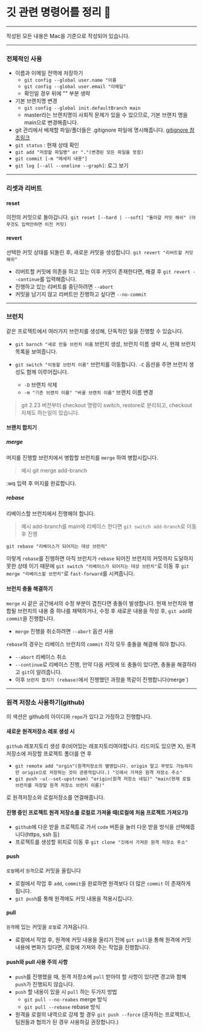 # 깃 관련 명령어를 정리 🦆

---

작성된 모든 내용은 Mac을 기준으로 작성되어 있습니다.

---

### 전체적인 사용

- 이름과 이메일 전역에 저장하기
  - `git config --global user.name "이름`
  - `git config --global user.email "이메일"`
  - 확인일 경우 뒤에 "" 부분 생략
- 기본 브랜치명 변경
  - `git config --global init.defaultBranch main`
  - master라는 브랜치명이 사회적 문제가 있을 수 있으므로, 기본 브랜치 명을 main으로 변경해줍니다.
- git 관리에서 배제할 파일/폴더들은 .gitignore 파일에 명시해줍니다.
  [gitignore 참조링크](https://git-scm.com/docs/gitignore)
- `git status` : 현재 상태 확인
- `git add "저장할 파일명" or "."(변경된 모든 파일을 뜻함)`
- `git commit [-m "메세지 내용"]`
- `git log [--all --oneline --graph]`: 로그 보기

---

### 리셋과 리버트

#### reset

이전의 커밋으로 돌아갑니다.
`git reset [--hard | --soft] "돌아갈 커밋 해쉬" (아무것도 입력안하면 이전 커밋)`

#### revert

선택한 커밋 상태를 되돌린 후, 새로운 커밋을 생성합니다.
`git revert "리버트할 커밋 해쉬"`

- 리버트할 커밋에 의존을 하고 있는 이후 커밋이 존재한다면, 해결 후 `git revert --continue`를 입력해줍니다.
- 진행하고 있는 리버트를 중단하려면 `--abort`
- 커밋을 남기지 않고 리버트만 진행하고 싶다면 `--no-commit`

---

### 브런치

같은 프로젝트에서 여러가지 브런치를 생성해, 단독적인 일을 진행할 수 있습니다.

- `git barnch "새로 만들 브런치 이름` 브런치 생성, 브런치 이름 생략 시, 현재 브런치 목록을 보여줍니다.

- `git switch "이동할 브런치 이름"` 브런치를 이동합니다. `-C` 옵션을 주면 브런치 생성도 함께 이루어집니다.
  - `-D` 브랜치 삭제
  - `-m "기존 브랜치 이름" "바꿀 브랜치 이름"` 브랜치 이름 변경

> git 2.23 버전부터 checkout 명령이 switch, restore로 분리되고, checkout 자체도 하는일이 있습니다.

#### 브랜치 합치기

##### merge

머지를 진행할 브런치에서 병합할 브런치를 `merge` 하여 병합시킵니다.

> 예시
> git merge add-branch

:wq 입력 후 머지를 완료합니다.

##### rebase

리베이스할 브런치에서 진행해야 합니다.

> 예시
> add-branch를 main에 리베이스 한다면 `git switch add-branch`로 이동 후 진행

`git rebase "리베이스가 되어지는 대상 브런치"`

이렇게 `rebase`를 진행하면 아직 브런치가 `rebase` 되어진 브런치의 커밋까지 도달하지 못한 상태 이기 때문에 `git switch "리베이스가 되어지는 대상 브런치"`로 이동 후 `git merge "리베이스할 브펀치"`로 `fast-forward`를 시켜줍니다.

#### 브런치 충돌 해결하기

`merge` 시 같은 공간에서의 수정 부분이 겹친다면 충돌이 발생합니다. 현재 브런치와 병합될 브런치의 내용 중 하나를 채택하거나, 수정 후 새로운 내용을 작성 후, `git add`와 `commit`을 진행합니다.

- `merge` 진행을 취소하려면 `--abort` 옵션 사용

`rebase`의 경우는 리베이스 브런치의 `commit` 각각 모두 충돌을 해결해 줘야 합니다.

- `--abort` 리베이스 취소
- `--continue`로 리베이스 진행, 만약 다음 커밋에 또 충돌이 있다면, 충돌을 해결하라고 `git`이 알려줍니다.
- 이후 `브런치 합치기 (rebase)`에서 진행했던 과정을 똑같이 진행합니다(merge`)

---

### 원격 저장소 사용하기(github)

이 색션은 github의 아이디와 `repo`가 있다고 가정하고 진행합니다.

#### 새로운 원격저장소 레포 생성 시

`github` 레포지토리 생성 후(비어있는 레포지토리여야합니다. 리드미도 있으면 X), 원격저장소에 저장할 프로젝트 폴더를 연 후

- `git remote add "orgin"(원격저장소의 별명입니다. origin 말고 무엇도 가능하지만 origin으로 저장하는 것이 관용적입니다.) "깃에서 가져온 원격 저장소 주소"`
- `git push -u(--set-upstream) "origin(원격 저장소 네임)" "main(현재 로컬 브런치를 저장할 원격 저장소 브런치 이름)"`

로 원격저장소와 로컬저장소를 연결해줍니다.

#### 진행 중인 프로젝트 원격 저장소를 로컬로 가져올 때(로컬에 처음 프로젝트 가져오기)

- `github`에 다운 받을 프로젝트로 가서 `code` 버튼을 눌러 다운 받을 방식을 선택해줍니다(https, ssh 등)
- 프로젝트를 생성할 위치로 이동 후 `git clone "깃에서 가져온 원격 저장소 주소"`

#### push

`로컬`에서 `원격`으로 커밋을 올립니다

- 로컬에서 작업 후 `add`, `commit`을 완료하면 원격보다 더 많은 `commit` 이 존재하게 됩니다.
- `git push`를 통해 원격에도 커밋 내용을 적용시킵니다.

#### pull

`원격`에 있는 커밋을 `로컬`로 가져옵니다.

- 로컬에서 작업 후, 원격에 커밋 내용을 올리기 전에 `git pull`을 통해 원격에 커밋 내용에 변화가 있다면, 로컬에 가져와 주는 작업을 진행합니다.

#### push와 pull 사용 주의 사항

- `push`를 진행했을 때, 원격 저장소에 `pull` 받아야 할 사항이 있다면 경고와 함꼐 `push`가 진행되지 않습니다.
- `push` 할 내용이 있을 시 `pull` 하는 두가지 방법
  - `git pull --no-reabes` merge 방식
  - `git pull --rebase` rebase 방식
- 원격을 로컬의 내역으로 강제 할 경우 `git push --force` (혼자하는 프로젝트나, 팀원들과 협의가 된 경우 사용하길 권장합니다.)
